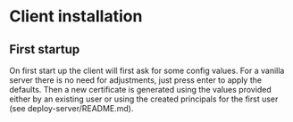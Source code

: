 # Client installation

## First startup

On first start up the client will first ask for some config values.
For a vanilla server there is no need for adjustments, just press enter
to apply the defaults. Then a new certificate is generated using the values
provided either by an existing user or using the created principals for the
first user (see deploy-server/README.md).

